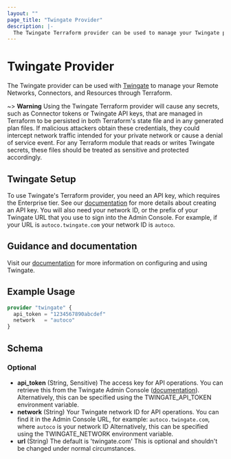 ```yaml
---
layout: ""
page_title: "Twingate Provider"
description: |-
  The Twingate Terraform provider can be used to manage your Twingate private network in Terraform
---
```


# Twingate Provider

The Twingate provider can be used with [Twingate](https://www.twingate.com) to manage your Remote Networks, Connectors, and Resources through Terraform.

~> **Warning** Using the Twingate Terraform provider will cause any secrets, such as Connector tokens or Twingate API keys, that are managed in Terraform to be persisted in both Terraform's state file and in any generated plan files. If malicious attackers obtain these credentials, they could intercept network traffic intended for your private network or cause a denial of service event. For any Terraform module that reads or writes Twingate secrets, these files should be treated as sensitive and protected accordingly.

## Twingate Setup

To use Twingate's Terraform provider, you need an API key, which requires the Enterprise tier. See our [documentation](https://docs.twingate.com/docs/api-overview) for more details about creating an API key. You will also need your network ID, or the prefix of your Twingate URL that you use to sign into the Admin Console. For example, if your URL is `autoco.twingate.com` your network ID is `autoco`.

## Guidance and documentation

Visit our [documentation](https://docs.twingate.com/docs) for more information on configuring and using Twingate.

## Example Usage

```terraform
provider "twingate" {
  api_token = "1234567890abcdef"
  network   = "autoco"
}
```

<!-- schema generated by tfplugindocs -->
## Schema

### Optional

- **api_token** (String, Sensitive) The access key for API operations. You can retrieve this
from the Twingate Admin Console ([documentation](https://docs.twingate.com/docs/api-overview)).
Alternatively, this can be specified using the TWINGATE_API_TOKEN environment variable.
- **network** (String) Your Twingate network ID for API operations.
You can find it in the Admin Console URL, for example:
`autoco.twingate.com`, where `autoco` is your network ID
Alternatively, this can be specified using the TWINGATE_NETWORK environment variable.
- **url** (String) The default is 'twingate.com'
This is optional and shouldn't be changed under normal circumstances.